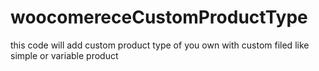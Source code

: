 # woocomereceCustomProductType
this code will  add custom product type of you own with custom filed like simple or variable product 
